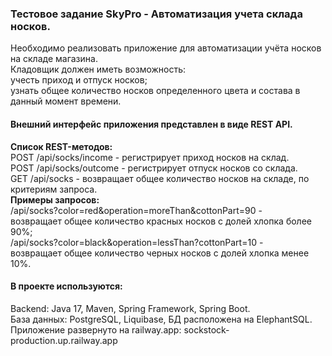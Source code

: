 ### Тестовое задание SkyPro - Автоматизация учета склада носков.    
Необходимо реализовать приложение для автоматизации учёта носков на складе магазина.    
Кладовщик должен иметь возможность:     
учесть приход и отпуск носков;     
узнать общее количество носков определенного цвета и состава в данный момент времени.     
#### Внешний интерфейс приложения представлен в виде REST API.
**Список REST-методов:**     
POST /api/socks/income - регистрирует приход носков на склад.          
POST /api/socks/outcome - регистрирует отпуск носков со склада.     
GET /api/socks - возвращает общее количество носков на складе, по критериям запроса.     
**Примеры запросов:**     
/api/socks?color=red&operation=moreThan&cottonPart=90 -    
возвращает общее количество красных носков с долей хлопка более 90%;     
/api/socks?color=black&operation=lessThan?cottonPart=10 -    
возвращает общее количество черных носков с долей хлопка менее 10%.    
#### В проекте используются:
Backend: Java 17, Maven, Spring Framework, Spring Boot.    
База данных: PostgreSQL, Liquibase, БД расположена на ElephantSQL.    
Приложение развернуто на railway.app: sockstock-production.up.railway.app




